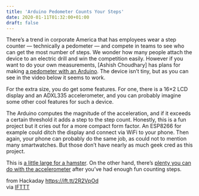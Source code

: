 ```yaml
---
title: 'Arduino Pedometer Counts Your Steps'
date: 2020-01-11T01:32:00+01:00
draft: false
---
```


There’s a trend in corporate America that has employees wear a step counter — technically a pedometer — and compete in teams to see who can get the most number of steps. We wonder how many people attach the device to an electric drill and win the competition easily. However if you want to do your own measurements, \[Ashish Choudhary\] has plans for making [a pedometer with an Arduino](https://circuitdigest.com/microcontroller-projects/diy-arduino-pedometer-counting-steps-using-arduino-and-accelerometer). The device isn’t tiny, but as you can see in the video below it seems to work.

For the extra size, you do get some features. For one, there is a 16×2 LCD display and an ADXL335 accelerometer, and you can probably imagine some other cool features for such a device.

The Arduino computes the magnitude of the acceleration, and if it exceeds a certain threshold it adds a step to the step count. Honestly, this is a fun project but it cries out for a more compact form factor. An ESP8266 for example could ditch the display and connect via WiFi to your phone. Then again, your phone can probably do the same job, as could not to mention many smartwatches. But those don’t have nearly as much geek cred as this project.

This is [a little large for a hamster](https://hackaday.com/2017/05/20/pedometer-for-calorie-conscious-hamster-owners/). On the other hand, there’s [plenty you can do with the accelerometer](https://hackaday.com/2016/06/24/taming-robot-arm-jump-with-accelerometers/) after you’ve had enough fun counting steps.

  
  
from Hackaday https://ift.tt/2R2VpOd  
via [IFTTT](https://ifttt.com/?ref=da&site=blogger)